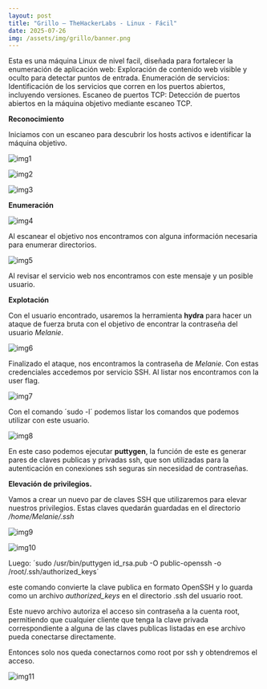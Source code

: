 ```yaml
---
layout: post
title: "Grillo – TheHackerLabs - Linux - Fácil"
date: 2025-07-26
img: /assets/img/grillo/banner.png
---
```


Esta es una máquina Linux de nivel facil, diseñada para fortalecer la enumeración de aplicación web: Exploración de contenido web visible y oculto para detectar puntos de entrada.
Enumeración de servicios: Identificación de los servicios que corren en los puertos abiertos, incluyendo versiones.
Escaneo de puertos TCP: Detección de puertos abiertos en la máquina objetivo mediante escaneo TCP.

**Reconocimiento**

Iniciamos con un escaneo para descubrir los hosts activos e identificar la máquina objetivo. 

![img1](/secnotes/assets/img/grillo/1.png)

![img2](/secnotes/assets/img/grillo/2.png)

![img3](/secnotes/assets/img/grillo/3.png)

**Enumeración**

![img4](/secnotes/assets/img/grillo/4.png)
 

Al escanear el objetivo nos encontramos con alguna información necesaria para enumerar directorios.

![img5](/secnotes/assets/img/grillo/5.png)
 
Al revisar el servicio web nos encontramos con este mensaje y un posible usuario.


**Explotación**

Con el usuario encontrado, usaremos la herramienta **hydra** para hacer un ataque de fuerza bruta con el objetivo de encontrar la contraseña del usuario _Melanie_.

![img6](/secnotes/assets/img/grillo/6.png)
  
Finalizado el ataque, nos encontramos la contraseña de _Melanie_. Con estas credenciales accedemos por servicio SSH. Al listar nos encontramos con la user flag.

![img7](/secnotes/assets/img/grillo/7.png)
 
Con el comando ´sudo -l´ podemos listar los comandos que podemos utilizar con este usuario.

![img8](/secnotes/assets/img/grillo/8.png) 

En este caso podemos ejecutar **puttygen**, la función de este es generar pares de claves publicas y privadas ssh, que son utilizadas para la autenticación en conexiones ssh seguras sin necesidad de contraseñas.

**Elevación de privilegios.**

Vamos a crear un nuevo par de claves SSH que utilizaremos para elevar nuestros privilegios. Estas claves quedarán guardadas en el directorio _/home/Melanie/.ssh_

![img9](/secnotes/assets/img/grillo/9.png)

![img10](/secnotes/assets/img/grillo/10.png)

Luego:
´sudo /usr/bin/puttygen id_rsa.pub -O public-openssh -o /root/.ssh/authorized_keys´

este comando convierte la clave publica en formato OpenSSH y lo guarda como un archivo _authorized_keys_ en el directorio .ssh del usuario root.

Este nuevo archivo autoriza el acceso sin contraseña a la cuenta root, permitiendo que cualquier cliente que tenga la clave privada correspondiente a alguna de las claves publicas listadas en ese archivo pueda conectarse directamente.

Entonces solo nos queda conectarnos como root por ssh y obtendremos el acceso.

![img11](/secnotes/assets/img/grillo/11.png)




